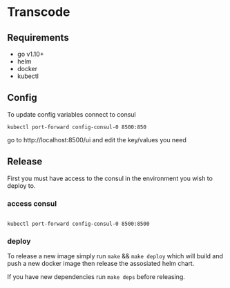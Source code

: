 # Transcode

## Requirements

* go v1.10+
* helm
* docker
* kubectl

## Config

To update config variables connect to consul

```
kubectl port-forward config-consul-0 8500:850
```

go to http://localhost:8500/ui and edit the key/values you need


## Release

First you must have access to the consul in the environment you wish to deploy to.

### access consul

```

kubectl port-forward config-consul-0 8500:8500

```

### deploy

To release a new image simply run `make` && `make deploy` which will build and push a new docker image then release the assosiated helm chart.

If you have new dependencies run `make deps` before releasing.
